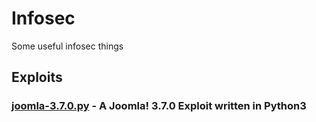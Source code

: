 # Infosec
Some useful infosec things

## Exploits  
### [joomla-3.7.0.py](Exploits/joomla-3.7.0.py) - A Joomla! 3.7.0 Exploit written in Python3
